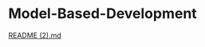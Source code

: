 # Model-Based-Development
[README (2).md](https://github.com/user-attachments/files/20170450/README.2.md)

